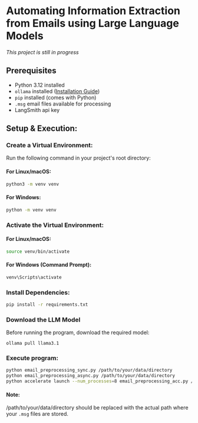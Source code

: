 # Automating Information Extraction from Emails using Large Language Models

*This project is still in progress* 

## Prerequisites
- Python 3.12 installed
- `ollama` installed ([Installation Guide](https://ollama.ai/))
- `pip` installed (comes with Python)
- `.msg` email files available for processing
- LangSmith api key 




## Setup & Execution:

### Create a Virtual Environment:
Run the following command in your project's root directory:

#### For Linux/macOS: 
```sh
python3 -m venv venv
```
#### For Windows: 
```sh
python -m venv venv
```

### Activate the Virtual Environment:
#### For Linux/macOS: 
```sh
source venv/bin/activate
```
#### For Windows (Command Prompt): 
```sh
venv\Scripts\activate
```
### Install Dependencies:
```sh
pip install -r requirements.txt
```

### Download the LLM Model
Before running the program, download the required model:
```
ollama pull llama3.1
```
### Execute program:
```sh
python email_preprocessing_sync.py /path/to/your/data/directory                                     # Serial invocations of the model
python email_preprocessing_async.py /path/to/your/data/directory                                    # Parallel invocations of the model
python accelerate launch --num_processes=8 email_preprocessing_acc.py /path/to/your/data/directory  # Distributed inference
```
#### Note: 
/path/to/your/data/directory should be replaced with the actual path where your `.msg` files are stored.
